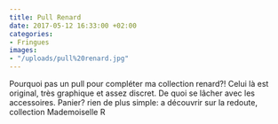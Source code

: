```yaml
---
title: Pull Renard
date: 2017-05-12 16:33:00 +02:00
categories:
- Fringues
images:
- "/uploads/pull%20renard.jpg"
---
```


Pourquoi pas un pull pour compléter ma collection renard?! Celui là est original, très graphique et assez discret. De quoi se lâcher avec les accessoires. Panier? rien de plus simple: a découvrir sur la redoute, collection Mademoiselle R
